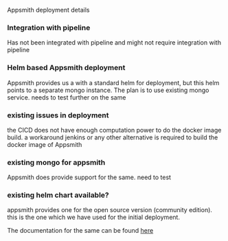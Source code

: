 Appsmith deployment details

### Integration with pipeline
Has not been integrated with pipeline and might not require integration with pipeline

### Helm based Appsmith deployment
Appsmith provides us a with a standard helm for deployment, but this helm points to a separate mongo instance. The plan is to use existing mongo service. needs to test further on the same

### existing issues in deployment
the CICD does not have enough computation power to do the docker image build. a workaround jenkins or any other alternative is required to build the docker image of Appsmith

### existing mongo for appsmith
Appsmith does provide support for the same. need to test

### existing helm chart available?
appsmith provides one for the open source version (community edition). this is the one which we have used for the initial deployment.

The documentation for the same can be found [here](https://docs.appsmith.com/getting-started/setup/installation-guides/kubernetes)